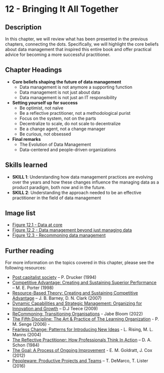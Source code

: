 # 12 - Bringing It All Together

## Description
In this chapter, we will review what has been presented in the previous chapters, connecting the dots. 
Specifically, we will highlight the core beliefs about data management that inspired this entire book and offer practical advice for becoming a more successful practitioner.

## Chapter Headings  
* **Core beliefs shaping the future of data management**
  * Data management is not anymore a supporting function 
  * Data management is not just about data  
  * Data management is not just an IT responsibility 
* **Setting yourself up for success**
  * Be optimist, not naïve 
  * Be a reflective practitioner, not a methodological purist 
  * Focus on the system, not on the parts
  * Decentralize to scale, do not scale to decentralize
  * Be a change agent, not a change manager
  * Be curious, not obsessed 
* **Final remarks**
  * The Evolution of Data Management 
  * Data-centered and people-driven organizations 



## Skills learned
* **SKILL 1**: Understanding how data management practices are evolving over the years and how these changes influence the managing data as a product paradigm, both now and in the future. 
* **SKILL 2**: Understanding the approach needed to be an effective practitioner in the field of data management 


## Image list
* [Figure 12.1 - Data at core](./images/chapter-12-Fig-1-Data-function-role.png)
* [Figure 12.2 - Data management beyond just managing data ](./images/chapter-12-Fig-2-Sociotechnical-problem.png)
* [Figure 12.3 - Recommoning data management](./images/chapter-12-Fig-3-Recommoning-data-management.png)


## Further reading 
For more information on the topics covered in this chapter, please see the following resources: 

* [Post capitalist society](https://a.co/d/gaTZxSs) – P. Drucker (1994)  
* [Competitive Advantage: Creating and Sustaining Superior Performance](https://a.co/d/4jyYYbZ) – M. E. Porter (1998)  
* [Resource-Based Theory: Creating and Sustaining Competitive Advantage](https://a.co/d/auNESHi) – J. B. Barney, D. N. Clark (2007)  
* [Dynamic Capabilities and Strategic Management: Organizing for Innovation and Growth](https://a.co/d/bBtc8PD ) – D.J Teece (2009) 
* [ReCommoning: Transitioning Organisations](https://youtu.be/mGNEbDhT1Hw?si=SUYflz7whMiAffvG) - Jabe Bloom (2022)  
* [The Fifth Discipline: The Art & Practice of The Learning Organization](https://a.co/d/hvNUIyf) - P. M. Senge (2006) -  
* [Fearless Change: Patterns for Introducing New Ideas](https://a.co/d/0GQUgcZ) - L. Rising, M. L. Manns (2004)  
* [The Reflective Practitioner: How Professionals Think In Action](https://a.co/d/etSQprf) – D. A. Schon (1984)  
* [The Goal: A Process of Ongoing Improvement](https://a.co/d/6GW4bCm ) - E. M. Goldratt, J. Cox (2012) 
* [Peopleware: Productive Projects and Teams](https://a.co/d/1SvJIQZ ) – T. DeMarco, T. Lister (2016) 
